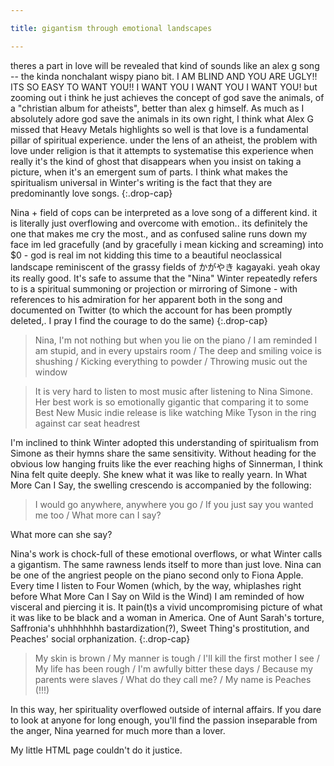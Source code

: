 ```yaml
---

title: gigantism through emotional landscapes

---
```

theres a part in love will be revealed that kind of sounds like an alex g song -- the kinda nonchalant wispy piano bit. I AM BLIND AND YOU ARE UGLY!! ITS SO EASY TO WANT YOU!! I WANT YOU I WANT YOU I WANT YOU! but zooming out i think he just achieves the concept of god save the animals, of a "christian album for atheists", better than alex g himself.
As much as I absolutely adore god save the animals in its own right, I think what Alex G missed that Heavy Metals highlights so well is that love is a fundamental pillar of spiritual experience. under the lens of an atheist, the problem with love under religion is that it attempts to systematise this experience when really it's the kind of ghost that disappears when you insist on taking a picture, when it's an emergent sum of parts. I think what makes the spiritualism universal in Winter's writing is the fact that they are predominantly love songs.
{:.drop-cap}

Nina + field of cops can be interpreted as a love song of a different kind. it is literally just overflowing and overcome with emotion.. its definitely the one that makes me cry the most., and as confused saline runs down my face im led gracefully (and by gracefully i mean kicking and screaming) into $0 - god is real im not kidding this time to a beautiful neoclassical landscape reminiscent of the grassy fields of かがやき kagayaki. yeah okay its really good. It's safe to assume that the "Nina" Winter repeatedly refers to is a spiritual summoning or projection or mirroring of Simone - with references to his admiration for her apparent both in the song and documented on Twitter (to which the account for has been promptly deleted,. I pray I find the courage to do the same)
{:.drop-cap}

> Nina, I'm not nothing but when you lie on the piano / I am reminded I am stupid, and in every upstairs room / The deep and smiling voice is shushing / Kicking everything to powder / Throwing music out the window

> It is very hard to listen to most music after listening to Nina Simone. Her best work is so emotionally gigantic that comparing it to some Best New Music indie release is like watching Mike Tyson in the ring against car seat headrest 


I'm inclined to think Winter adopted this understanding of spiritualism from Simone as their hymns share the same sensitivity. Without heading for the obvious low hanging fruits like the ever reaching highs of Sinnerman, I think Nina felt quite deeply. She knew what it was like to really yearn. In What More Can I Say, the swelling crescendo is accompanied by the following:

> I would go anywhere, anywhere you go / If you just say you wanted me too / What more can I say?

What more can she say?

Nina's work is chock-full of these emotional overflows, or what Winter calls a gigantism. The same rawness lends itself to more than just love. Nina can be one of the angriest people on the piano second only to Fiona Apple. Every time I listen to Four Women (which, by the way, whiplashes right before What More Can I Say on Wild is the Wind) I am reminded of how visceral and piercing it is. It pain(t)s a vivid uncompromising picture of what it was like to be black and a woman in America. One of Aunt Sarah's torture, Saffronia's uhhhhhhhh bastardization(?), Sweet Thing's prostitution, and Peaches' social orphanization.
{:.drop-cap}


> My skin is brown / My manner is tough / I'll kill the first mother I see / My life has been rough / I'm awfully bitter these days / Because my parents were slaves / What do they call me? / My name is Peaches (!!!)

In this way, her spirituality overflowed outside of internal affairs. If you dare to look at anyone for long enough, you'll find the passion inseparable from the anger, Nina yearned for much more than a lover.

My little HTML page couldn't do it justice.
